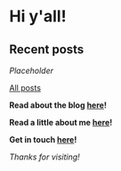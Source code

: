 # Hi y'all!

Recent posts
-

*Placeholder*

[All posts](posts)

**Read about the blog [here](https://bainbridge.github.io/health_share/about_blog)!**

**Read a little about me [here](https://bainbridge.github.io/health_share/about_me)!**

**Get in touch [here](https://bainbridge.github.io/health_share/contact)!**

*Thanks for visiting!*
